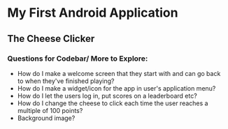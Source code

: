 # My First Android Application

## The Cheese Clicker 


### Questions for Codebar/ More to Explore:
* How do I make a welcome screen that they start with and can go back to when they've finished playing?
* How do I make a widget/icon for the app in user's application menu?
* How do I let the users log in, put scores on a leaderboard etc?
* How do I change the cheese to click each time the user reaches a multiple of 100 points?
* Background image?
